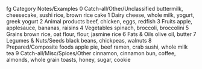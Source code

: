 fg	Category	Notes/Examples
0	Catch-all/Other/Unclassified	buttermilk, cheesecake, sushi rice, brown rice cake
1	Dairy	cheese, whole milk, yogurt, greek yogurt
2	Animal products	beef, chicken, eggs, redfish
3	Fruits	apple, applesauce, bananas, raisins
4	Vegetables	spinach, broccoli, broccolini
5	Grains	brown rice, oat flour, flour, jasmine rice
6	Fats & Oils	olive oil, butter
7	Legumes & Nuts/Seeds	black beans, chickpeas, walnuts
8	Prepared/Composite foods	apple pie, beef ramen, crab sushi, whole milk tea
9	Catch-all/Misc/Spices/Other	cinnamon, cinnamon bun, coffee, almonds, whole grain toasts, honey, sugar, cookie
